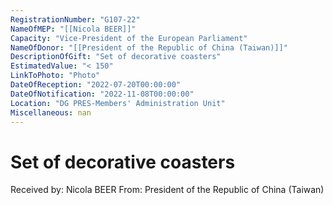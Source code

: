 ```yaml
---
RegistrationNumber: "G107-22"
NameOfMEP: "[[Nicola BEER]]"
Capacity: "Vice-President of the European Parliament"
NameOfDonor: "[[President of the Republic of China (Taiwan)]]"
DescriptionOfGift: "Set of decorative coasters"
EstimatedValue: "< 150"
LinkToPhoto: "Photo"
DateOfReception: "2022-07-20T00:00:00"
DateOfNotification: "2022-11-08T00:00:00"
Location: "DG PRES-Members' Administration Unit"
Miscellaneous: nan
---
```


# Set of decorative coasters

Received by: Nicola BEER
From: President of the Republic of China (Taiwan)
